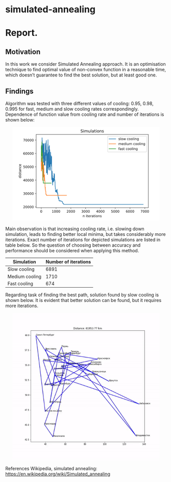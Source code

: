 # simulated-annealing

# Report.
## Motivation
In this work we consider Simulated Annealing approach. It is an optimisation technique to find optimal value of non-convex function in a reasonable time, which doesn’t guarantee to find the best solution, but at least good one. 

## Findings
Algorithm was tested with three different values of cooling: 0.95, 0.98, 0.995 for fast, medium and slow cooling rates correspondingly. Dependence of function value from cooling rate and number of iterations is shown below:
<p align="center">
  <img width="460" src="https://github.com/piaxar/simulated-annealing/blob/master/media/graphs.png">
</p>
Main observation is that increasing cooling rate, i.e. slowing down simulation, leads to finding better local minima, but takes considerably more iterations. Exact number of iterations for depicted simulations are listed in table below.  So the question of choosing between accuracy and performance should be considered when applying this method.

| Simulation     | Number of iterations |
|----------------|----------------------|
| Slow cooling   | 6891                 |
| Medium cooling | 1710                 |
| Fast cooling   | 674                  |

Regarding task of finding the best path, solution found by slow cooling is shown below. It is evident that better solution can be found, but it requires more iterations. 

<p align="center">
  <img width="460" src="https://github.com/piaxar/simulated-annealing/blob/master/media/animate.gif">
</p>

References
Wikipedia, simulated annealing: https://en.wikipedia.org/wiki/Simulated_annealing

